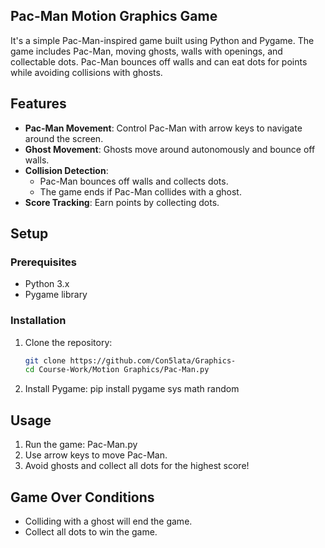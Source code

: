 ## Pac-Man Motion Graphics Game

It's a simple Pac-Man-inspired game built using Python and Pygame. The game includes Pac-Man,
moving ghosts, walls with openings, and collectable dots.
Pac-Man bounces off walls and can eat dots for points while avoiding collisions with ghosts.

## Features
- **Pac-Man Movement**: Control Pac-Man with arrow keys to navigate around the screen.
- **Ghost Movement**: Ghosts move around autonomously and bounce off walls.
- **Collision Detection**: 
    - Pac-Man bounces off walls and collects dots.
    - The game ends if Pac-Man collides with a ghost.
- **Score Tracking**: Earn points by collecting dots.

## Setup
### Prerequisites
- Python 3.x
- Pygame library

### Installation
1. Clone the repository:
   ```bash
   git clone https://github.com/Con5lata/Graphics-
   cd Course-Work/Motion Graphics/Pac-Man.py

2. Install Pygame:
   pip install pygame sys math random
   
## Usage
1. Run the game:
    Pac-Man.py
2. Use arrow keys to move Pac-Man.
3. Avoid ghosts and collect all dots for the highest score!

## Game Over Conditions
- Colliding with a ghost will end the game.
- Collect all dots to win the game. 

